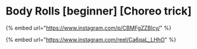 # Body Rolls \[beginner] \[Choreo trick]

{% embed url="https://www.instagram.com/p/CBMFgZZBIcy/" %}

{% embed url="https://www.instagram.com/reel/Ca6qaL_LHhO" %}
